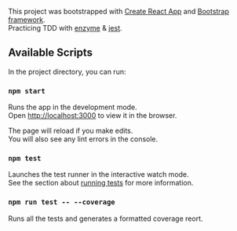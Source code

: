 This project was bootstrapped with [Create React App](https://github.com/facebook/create-react-app) and [Bootstrap framework](https://getbootstrap.com/docs/3.4/).  
Practicing TDD with [enzyme](https://airbnb.io/enzyme/docs/api/) & [jest](https://jestjs.io/docs/en/api).

## Available Scripts
In the project directory, you can run:

### `npm start`
Runs the app in the development mode.<br>
Open [http://localhost:3000](http://localhost:3000) to view it in the browser.

The page will reload if you make edits.<br>
You will also see any lint errors in the console.

### `npm test`
Launches the test runner in the interactive watch mode.<br>
See the section about [running tests](https://facebook.github.io/create-react-app/docs/running-tests) for more information.

### `npm run test -- --coverage`
Runs all the tests and generates a formatted coverage reort.


